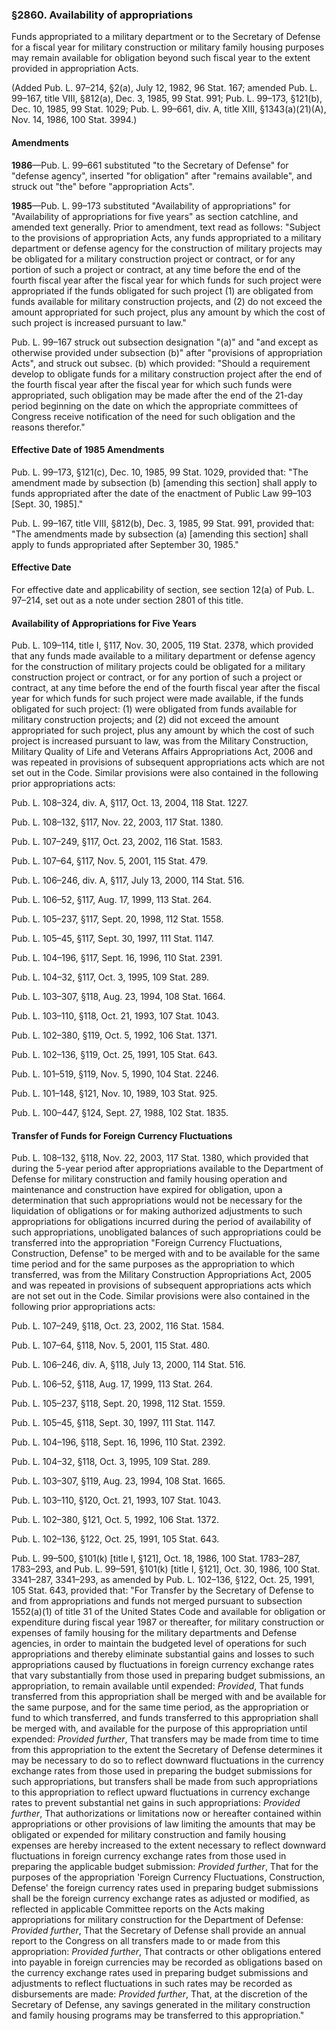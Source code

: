 ### §2860. Availability of appropriations ###

Funds appropriated to a military department or to the Secretary of Defense for a fiscal year for military construction or military family housing purposes may remain available for obligation beyond such fiscal year to the extent provided in appropriation Acts.

(Added Pub. L. 97–214, §2(a), July 12, 1982, 96 Stat. 167; amended Pub. L. 99–167, title VIII, §812(a), Dec. 3, 1985, 99 Stat. 991; Pub. L. 99–173, §121(b), Dec. 10, 1985, 99 Stat. 1029; Pub. L. 99–661, div. A, title XIII, §1343(a)(21)(A), Nov. 14, 1986, 100 Stat. 3994.)

#### Amendments ####

**1986**—Pub. L. 99–661 substituted "to the Secretary of Defense" for "defense agency", inserted "for obligation" after "remains available", and struck out "the" before "appropriation Acts".

**1985**—Pub. L. 99–173 substituted "Availability of appropriations" for "Availability of appropriations for five years" as section catchline, and amended text generally. Prior to amendment, text read as follows: "Subject to the provisions of appropriation Acts, any funds appropriated to a military department or defense agency for the construction of military projects may be obligated for a military construction project or contract, or for any portion of such a project or contract, at any time before the end of the fourth fiscal year after the fiscal year for which funds for such project were appropriated if the funds obligated for such project (1) are obligated from funds available for military construction projects, and (2) do not exceed the amount appropriated for such project, plus any amount by which the cost of such project is increased pursuant to law."

Pub. L. 99–167 struck out subsection designation "(a)" and "and except as otherwise provided under subsection (b)" after "provisions of appropriation Acts", and struck out subsec. (b) which provided: "Should a requirement develop to obligate funds for a military construction project after the end of the fourth fiscal year after the fiscal year for which such funds were appropriated, such obligation may be made after the end of the 21-day period beginning on the date on which the appropriate committees of Congress receive notification of the need for such obligation and the reasons therefor."

#### Effective Date of 1985 Amendments ####

Pub. L. 99–173, §121(c), Dec. 10, 1985, 99 Stat. 1029, provided that: "The amendment made by subsection (b) [amending this section] shall apply to funds appropriated after the date of the enactment of Public Law 99–103 [Sept. 30, 1985]."

Pub. L. 99–167, title VIII, §812(b), Dec. 3, 1985, 99 Stat. 991, provided that: "The amendments made by subsection (a) [amending this section] shall apply to funds appropriated after September 30, 1985."

#### Effective Date ####

For effective date and applicability of section, see section 12(a) of Pub. L. 97–214, set out as a note under section 2801 of this title.

#### Availability of Appropriations for Five Years ####

Pub. L. 109–114, title I, §117, Nov. 30, 2005, 119 Stat. 2378, which provided that any funds made available to a military department or defense agency for the construction of military projects could be obligated for a military construction project or contract, or for any portion of such a project or contract, at any time before the end of the fourth fiscal year after the fiscal year for which funds for such project were made available, if the funds obligated for such project: (1) were obligated from funds available for military construction projects; and (2) did not exceed the amount appropriated for such project, plus any amount by which the cost of such project is increased pursuant to law, was from the Military Construction, Military Quality of Life and Veterans Affairs Appropriations Act, 2006 and was repeated in provisions of subsequent appropriations acts which are not set out in the Code. Similar provisions were also contained in the following prior appropriations acts:

Pub. L. 108–324, div. A, §117, Oct. 13, 2004, 118 Stat. 1227.

Pub. L. 108–132, §117, Nov. 22, 2003, 117 Stat. 1380.

Pub. L. 107–249, §117, Oct. 23, 2002, 116 Stat. 1583.

Pub. L. 107–64, §117, Nov. 5, 2001, 115 Stat. 479.

Pub. L. 106–246, div. A, §117, July 13, 2000, 114 Stat. 516.

Pub. L. 106–52, §117, Aug. 17, 1999, 113 Stat. 264.

Pub. L. 105–237, §117, Sept. 20, 1998, 112 Stat. 1558.

Pub. L. 105–45, §117, Sept. 30, 1997, 111 Stat. 1147.

Pub. L. 104–196, §117, Sept. 16, 1996, 110 Stat. 2391.

Pub. L. 104–32, §117, Oct. 3, 1995, 109 Stat. 289.

Pub. L. 103–307, §118, Aug. 23, 1994, 108 Stat. 1664.

Pub. L. 103–110, §118, Oct. 21, 1993, 107 Stat. 1043.

Pub. L. 102–380, §119, Oct. 5, 1992, 106 Stat. 1371.

Pub. L. 102–136, §119, Oct. 25, 1991, 105 Stat. 643.

Pub. L. 101–519, §119, Nov. 5, 1990, 104 Stat. 2246.

Pub. L. 101–148, §121, Nov. 10, 1989, 103 Stat. 925.

Pub. L. 100–447, §124, Sept. 27, 1988, 102 Stat. 1835.

#### Transfer of Funds for Foreign Currency Fluctuations ####

Pub. L. 108–132, §118, Nov. 22, 2003, 117 Stat. 1380, which provided that during the 5-year period after appropriations available to the Department of Defense for military construction and family housing operation and maintenance and construction have expired for obligation, upon a determination that such appropriations would not be necessary for the liquidation of obligations or for making authorized adjustments to such appropriations for obligations incurred during the period of availability of such appropriations, unobligated balances of such appropriations could be transferred into the appropriation "Foreign Currency Fluctuations, Construction, Defense" to be merged with and to be available for the same time period and for the same purposes as the appropriation to which transferred, was from the Military Construction Appropriations Act, 2005 and was repeated in provisions of subsequent appropriations acts which are not set out in the Code. Similar provisions were also contained in the following prior appropriations acts:

Pub. L. 107–249, §118, Oct. 23, 2002, 116 Stat. 1584.

Pub. L. 107–64, §118, Nov. 5, 2001, 115 Stat. 480.

Pub. L. 106–246, div. A, §118, July 13, 2000, 114 Stat. 516.

Pub. L. 106–52, §118, Aug. 17, 1999, 113 Stat. 264.

Pub. L. 105–237, §118, Sept. 20, 1998, 112 Stat. 1559.

Pub. L. 105–45, §118, Sept. 30, 1997, 111 Stat. 1147.

Pub. L. 104–196, §118, Sept. 16, 1996, 110 Stat. 2392.

Pub. L. 104–32, §118, Oct. 3, 1995, 109 Stat. 289.

Pub. L. 103–307, §119, Aug. 23, 1994, 108 Stat. 1665.

Pub. L. 103–110, §120, Oct. 21, 1993, 107 Stat. 1043.

Pub. L. 102–380, §121, Oct. 5, 1992, 106 Stat. 1372.

Pub. L. 102–136, §122, Oct. 25, 1991, 105 Stat. 643.

Pub. L. 99–500, §101(k) [title I, §121], Oct. 18, 1986, 100 Stat. 1783–287, 1783–293, and Pub. L. 99–591, §101(k) [title I, §121], Oct. 30, 1986, 100 Stat. 3341–287, 3341–293, as amended by Pub. L. 102–136, §122, Oct. 25, 1991, 105 Stat. 643, provided that: "For Transfer by the Secretary of Defense to and from appropriations and funds not merged pursuant to subsection 1552(a)(1) of title 31 of the United States Code and available for obligation or expenditure during fiscal year 1987 or thereafter, for military construction or expenses of family housing for the military departments and Defense agencies, in order to maintain the budgeted level of operations for such appropriations and thereby eliminate substantial gains and losses to such appropriations caused by fluctuations in foreign currency exchange rates that vary substantially from those used in preparing budget submissions, an appropriation, to remain available until expended: *Provided*, That funds transferred from this appropriation shall be merged with and be available for the same purpose, and for the same time period, as the appropriation or fund to which transferred, and funds transferred to this appropriation shall be merged with, and available for the purpose of this appropriation until expended: *Provided further*, That transfers may be made from time to time from this appropriation to the extent the Secretary of Defense determines it may be necessary to do so to reflect downward fluctuations in the currency exchange rates from those used in preparing the budget submissions for such appropriations, but transfers shall be made from such appropriations to this appropriation to reflect upward fluctuations in currency exchange rates to prevent substantial net gains in such appropriations: *Provided further*, That authorizations or limitations now or hereafter contained within appropriations or other provisions of law limiting the amounts that may be obligated or expended for military construction and family housing expenses are hereby increased to the extent necessary to reflect downward fluctuations in foreign currency exchange rates from those used in preparing the applicable budget submission: *Provided further*, That for the purposes of the appropriation 'Foreign Currency Fluctuations, Construction, Defense' the foreign currency rates used in preparing budget submissions shall be the foreign currency exchange rates as adjusted or modified, as reflected in applicable Committee reports on the Acts making appropriations for military construction for the Department of Defense: *Provided further*, That the Secretary of Defense shall provide an annual report to the Congress on all transfers made to or made from this appropriation: *Provided further*, That contracts or other obligations entered into payable in foreign currencies may be recorded as obligations based on the currency exchange rates used in preparing budget submissions and adjustments to reflect fluctuations in such rates may be recorded as disbursements are made: *Provided further*, That, at the discretion of the Secretary of Defense, any savings generated in the military construction and family housing programs may be transferred to this appropriation."